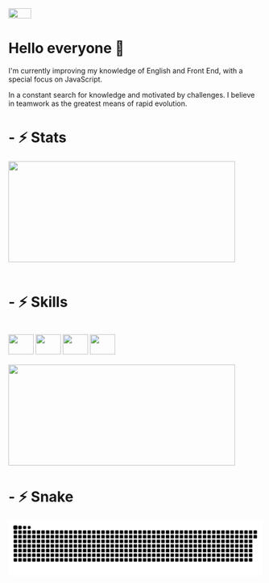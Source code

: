 
<img height="30%" width="30%" src="https://13r3xq.ch.files.1drv.com/y4m2mH0sv0YSzMggfUhdQvQry7sBZjpSY-qDQVE6OMmy2nAyduTY7qvLp4hceXYPxFdQstfHpVVMH3P4FseI3I9wIFJ2O4IrRZo9KRfUeqezFEX_Dk-7gCa2N32JAyKWtrxgzpB5Khz9ko0YD3VcP4JtnuF6_V4qVvvRZEB_Pf_WnTkYPEjbkT60r4icw2u-zAgnAVPxtY_La7G86m9Fge_2A?width=660&height=495&cropmode=none">


<h1> Hello everyone 👋 </h1>
<p>I'm currently improving my knowledge of English and Front End, with a special focus on JavaScript.</p>
<p>In a constant search for knowledge and motivated by challenges. I believe in teamwork as the greatest means of rapid evolution.</p>

<h1>- ⚡ Stats </h1>

<div align="left">
<!--  <a href="https://github.com/petersonros"> -->
  <img height="200em" width="450" src="https://github-readme-stats.vercel.app/api?username=petersonros&show_icons=true&theme=tokyonight&include_all_commits=true&count_private=true"/>
</div>
<br>
<h1>- ⚡ Skills </h1>
<div align="left"><br>
  <img height="40" width="50" src="https://cdn.jsdelivr.net/gh/devicons/devicon/icons/html5/html5-original.svg">
  <img height="40" width="50" src="https://cdn.jsdelivr.net/gh/devicons/devicon/icons/css3/css3-original.svg">
  <img height="40" width="50" src="https://cdn.jsdelivr.net/gh/devicons/devicon/icons/javascript/javascript-original.svg">
  <img height="40" width="50" src="https://cdn.jsdelivr.net/gh/devicons/devicon/icons/git/git-original.svg">

  <link rel="stylesheet" href="https://cdn.jsdelivr.net/gh/devicons/devicon@v2.14.0/devicon.min.css">
    <i class="devicon-nodejs-plain"></i>

</div>
<br>
<div>    
      <img height="200em" width="450" src="https://github-readme-stats.vercel.app/api/top-langs/?username=petersonros&layout=compact&langs_count=7&theme=tokyonight"/>
</div>

<!--
**petersonros/petersonros** is a ✨ _special_ ✨ repository because its `README.md` (this file) appears on your GitHub profile.

Here are some ideas to get you started:

- 🔭 I’m currently working on ...
- 🌱 I’m currently learning ...
- 👯 I’m looking to collaborate on ...
- 🤔 I’m looking for help with ...
- 💬 Ask me about ...
- 📫 How to reach me: ...
- 😄 Pronouns: ...
- ⚡ Fun fact: ...

-->
<h1>- ⚡ Snake </h1>
<div> 
 
  ![Snake animation](https://github.com/petersonros/petersonros/blob/output/github-contribution-grid-snake.svg)
 
</div>

